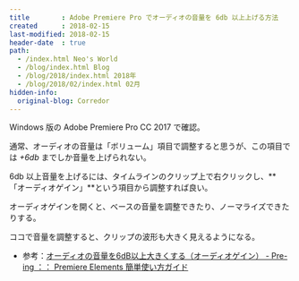 ```yaml
---
title        : Adobe Premiere Pro でオーディオの音量を 6db 以上上げる方法
created      : 2018-02-15
last-modified: 2018-02-15
header-date  : true
path:
  - /index.html Neo's World
  - /blog/index.html Blog
  - /blog/2018/index.html 2018年
  - /blog/2018/02/index.html 02月
hidden-info:
  original-blog: Corredor
---
```


Windows 版の Adobe Premiere Pro CC 2017 で確認。

通常、オーディオの音量は「ボリューム」項目で調整すると思うが、この項目では *+6db* までしか音量を上げられない。

6db 以上音量を上げるには、タイムラインのクリップ上で右クリックし、**「オーディオゲイン」**という項目から調整すれば良い。

オーディオゲインを開くと、ベースの音量を調整できたり、ノーマライズできたりする。

ココで音量を調整すると、クリップの波形も大きく見えるようになる。

- 参考：[オーディオの音量を6dB以上大きくする（オーディオゲイン） - Pre-ing ：： Premiere Elements 簡単使い方ガイド](http://pre-ing.sachi-web.com/middle003.shtml)
